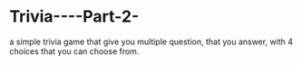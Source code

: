 # Trivia----Part-2-
a simple trivia game that give you multiple question, that you answer, with 4 choices that you can choose from.
